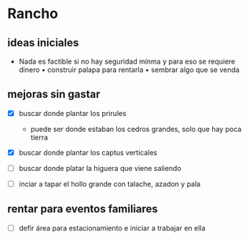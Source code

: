# Rancho

## ideas iniciales
- Nada es factible si no hay seguridad mínma y para eso se requiere dinero
• construir palapa para rentarla
• sembrar algo que se venda

## mejoras sin gastar
- [x] buscar donde plantar los prirules
	- puede ser donde estaban los cedros grandes, solo que hay poca tierra
- [x] buscar donde plantar los captus verticales
- [ ] buscar donde platar la higuera que viene saliendo
- [ ] inciar a tapar el hollo grande con talache, azadon y pala


## rentar para eventos familiares
- [ ] defir área para estacionamiento e iniciar a trabajar en ella

